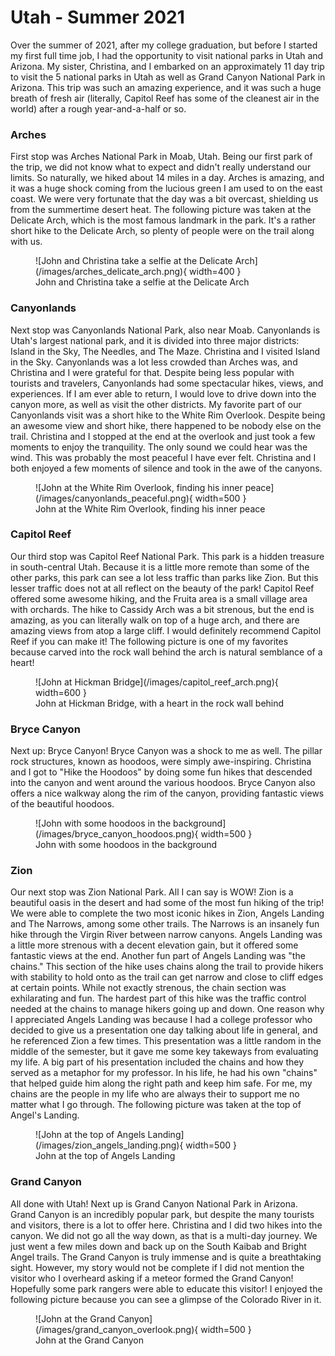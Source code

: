 # Utah - Summer 2021
Over the summer of 2021, after my college graduation, but before I started my first full time job,
 I had the opportunity to visit national parks in Utah and Arizona. My sister, Christina, and I embarked on 
 an approximately 11 day trip to visit the 5 national parks in Utah as well as Grand Canyon National Park in
 Arizona. This trip was such an amazing experience, and it was such a huge breath of fresh air (literally, Capitol Reef
 has some of the cleanest air in the world) after a rough year-and-a-half or so.

### Arches
First stop was Arches National Park in Moab, Utah. Being our first park of the trip, we did not know what to expect and didn't really understand our limits. So naturally, we hiked about 14 miles in a day. Arches is amazing, and it was a huge shock coming from the lucious green I am used to on the east coast. We were very fortunate that the day was a bit overcast, shielding us from the summertime desert heat. The following picture was taken at the Delicate Arch, which is the most famous landmark in the park. It's a rather short hike to the Delicate Arch, so plenty of people were on the trail along with us.

<figure markdown>
  ![John and Christina take a selfie at the Delicate Arch](/images/arches_delicate_arch.png){ width=400 }
  <figcaption>John and Christina take a selfie at the Delicate Arch</figcaption>
</figure>

### Canyonlands
Next stop was Canyonlands National Park, also near Moab. Canyonlands is Utah's largest national park, and it is divided into three major districts: Island in the Sky, The Needles, and The Maze. Christina and I visited Island in the Sky. Canyonlands was a lot less crowded than Arches was, and Christina and I were grateful for that. Despite being less popular with tourists and travelers, Canyonlands had some spectacular hikes, views, and experiences. If I am ever able to return, I would love to drive down into the canyon more, as well as visit the other districts. My favorite part of our Canyonlands visit was a short hike to the White Rim Overlook. Despite being an awesome view and short hike, there happened to be nobody else on the trail. Christina and I stopped at the end at the overlook and just took a few moments to enjoy the tranquility. The only sound we could hear was the wind. This was probably the most peaceful I have ever felt. Christina and I both enjoyed a few moments of silence and took in the awe of the canyons. 

<figure markdown>
  ![John at the White Rim Overlook, finding his inner peace](/images/canyonlands_peaceful.png){ width=500 }
  <figcaption>John at the White Rim Overlook, finding his inner peace</figcaption>
</figure>

### Capitol Reef
Our third stop was Capitol Reef National Park. This park is a hidden treasure in south-central Utah. Because it is a little more remote than some of the other parks, this park can see a lot less traffic than parks like Zion. But this lesser traffic does not at all reflect on the beauty of the park! Capitol Reef offered some awesome hiking, and the Fruita area is a small village area with orchards. The hike to Cassidy Arch was a bit strenous, but the end is amazing, as you can literally walk on top of a huge arch, and there are amazing views from atop a large cliff. I would definitely recommend Capitol Reef if you can make it! The following picture is one of my favorites because carved into the rock wall behind the arch is natural semblance of a heart!

<figure markdown>
  ![John at Hickman Bridge](/images/capitol_reef_arch.png){ width=600 }
  <figcaption>John at Hickman Bridge, with a heart in the rock wall behind</figcaption>
</figure>

### Bryce Canyon
Next up: Bryce Canyon! Bryce Canyon was a shock to me as well. The pillar rock structures, known as hoodoos, were simply awe-inspiring. Christina and I got to "Hike the Hoodoos" by doing some fun hikes that descended into the canyon and went around the various hoodoos. Bryce Canyon also offers a nice walkway along the rim of the canyon, providing fantastic views of the beautiful hoodoos.

<figure markdown>
  ![John with some hoodoos in the background](/images/bryce_canyon_hoodoos.png){ width=500 }
  <figcaption>John with some hoodoos in the background</figcaption>
</figure>

### Zion
Our next stop was Zion National Park. All I can say is WOW! Zion is a beautiful oasis in the desert and had some of the most fun hiking of the trip! We were able to complete the two most iconic hikes in Zion, Angels Landing and The Narrows, among some other trails. The Narrows is an insanely fun hike through the Virgin River between narrow canyons. Angels Landing was a little more strenous with a decent elevation gain, but it offered some fantastic views at the end. Another fun part of Angels Landing was "the chains." This section of the hike uses chains along the trail to provide hikers with stability to hold onto as the trail can get narrow and close to cliff edges at certain points. While not exactly strenous, the chain section was exhilarating and fun. The hardest part of this hike was the traffic control needed at the chains to manage hikers going up and down. One reason why I appreciated Angels Landing was because I had a college professor who decided to give us a presentation one day talking about life in general, and he referenced Zion a few times. This presentation was a little random in the middle of the semester, but it gave me some key takeways from evaluating my life. A big part of his presentation included the chains and how they served as a metaphor for my professor. In his life, he had his own "chains" that helped guide him along the right path and keep him safe. For me, my chains are the people in my life who are always their to support me no matter what I go through. The following picture was taken at the top of Angel's Landing.

<figure markdown>
  ![John at the top of Angels Landing](/images/zion_angels_landing.png){ width=500 }
  <figcaption>John at the top of Angels Landing</figcaption>
</figure>

### Grand Canyon
All done with Utah! Next up is Grand Canyon National Park in Arizona. Grand Canyon is an incredibly popular park, but despite the many tourists and visitors, there is a lot to offer here. Christina and I did two hikes into the canyon. We did not go all the way down, as that is a multi-day journey. We just went a few miles down and back up on the South Kaibab and Bright Angel trails. The Grand Canyon is truly immense and is quite a breathtaking sight. However, my story would not be complete if I did not mention the visitor who I overheard asking if a meteor formed the Grand Canyon! Hopefully some park rangers were able to educate this visitor! I enjoyed the following picture because you can see a glimpse of the Colorado River in it.

<figure markdown>
  ![John at the Grand Canyon](/images/grand_canyon_overlook.png){ width=500 }
  <figcaption>John at the Grand Canyon</figcaption>
</figure>